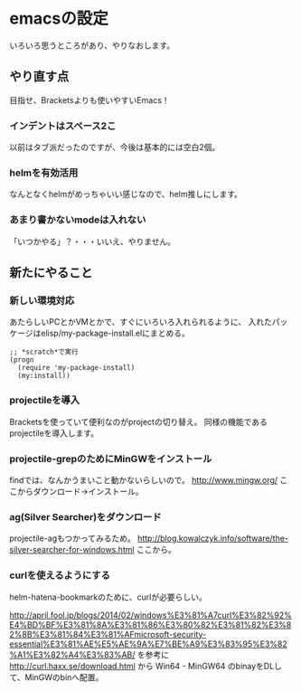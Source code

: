 emacsの設定
=============

いろいろ思うところがあり、やりなおします。

やり直す点
------------

目指せ、Bracketsよりも使いやすいEmacs！

### インデントはスペース2こ

以前はタブ派だったのですが、今後は基本的には空白2個。

### helmを有効活用

なんとなくhelmがめっちゃいい感じなので、helm推しにします。

### あまり書かないmodeは入れない

「いつかやる」？・・・いいえ、やりません。

新たにやること
------------

### 新しい環境対応

あたらしいPCとかVMとかで、すぐにいろいろ入れられるように、
入れたパッケージはelisp/my-package-install.elにまとめる。

```
;; *scratch*で実行
(progn
  (require 'my-package-install)
  (my:install))
```

### projectileを導入

Bracketsを使っていて便利なのがprojectの切り替え。
同様の機能であるprojectileを導入します。

### projectile-grepのためにMinGWをインストール

findでは、なんかうまいこと動かないらしいので。
http://www.mingw.org/ ここからダウンロード→インストール。

### ag(Silver Searcher)をダウンロード

projectile-agもつかってみるため。
http://blog.kowalczyk.info/software/the-silver-searcher-for-windows.html ここから。

### curlを使えるようにする

helm-hatena-bookmarkのために、curlが必要らしい。

http://april.fool.jp/blogs/2014/02/windows%E3%81%A7curl%E3%82%92%E4%BD%BF%E3%81%8A%E3%81%86%E3%80%82%E3%81%82%E3%82%8B%E3%81%84%E3%81%AFmicrosoft-security-essential%E3%81%AE%E5%AE%9A%E7%BE%A9%E3%83%95%E3%82%A1%E3%82%A4%E3%83%AB/ を参考に
http://curl.haxx.se/download.html から Win64 - MinGW64 のbinayをDLして、MinGWのbinへ配置。

